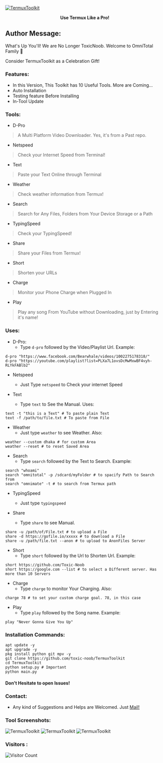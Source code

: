 [![TermuxToolkit](https://i.paste.pics/M9S3T.png)](https://github.com/toxic-noob/TermuxToolkit)
<b><p align="center">Use Termux Like a Pro!</p></b>

## Author Message:
What's Up You'll! We are No Longer ToxicNoob. Welcome to OmniTotal Family 🥳

Consider TermuxToolkit as a Celebration Gift!

### Features:
* In this Version, This Toolkit has 10 Useful Tools. More are Coming...
* Auto Installation
* Testing feature Before Installing
* In-Tool Update

### Tools:
* D-Pro
> A Multi Platform Video Downloader. Yes, it's from a Past repo.
* Netspeed
> Check your Internet Speed from Terminal!
* Text
> Paste your Text Online through Terminal
* Weather
> Check weather information from Termux!
* Search
> Search for Any Files, Folders from Your Device Storage or a Path
* TypingSpeed
> Check your TypingSpeed!
* Share
> Share your Files from Termux!
* Short
> Shorten your URLs
* Charge
> Monitor your Phone Charge when Plugged In
* Play
> Play any song From YouTube without Downloading, just by Entering it's name!


### Uses:
* D-Pro:
  - Type ```d-pro``` followed by the Video/Playlist Url. Example:
```
d-pro "https://www.facebook.com/Bearwhale/videos/1002275178318/"
d-pro "https://youtube.com/playlist?list=PLXa7L1ovsDcMwMxwBF4vyh-RLYkFABlb2"
```

* Netspeed
  - Just Type ```netspeed``` to Check your internet Speed

* Text
  - Type ```text``` to See the Manual. Uses:
```
text -t "this is a Text" # To paste plain Text
text -f /path/to/file.txt # To paste from File
```

* Weather
  - Just type ```weather``` to see Weather. Also:
```
weather --custom dhaka # for custom Area
weather --reset # to reset Saved Area
```

* Search
  - Type ```search``` followed by the Text to Search. Example:
```
search "whoami"
search "omnitotal" -p /sdcard/myFolder # to spacify Path to Search from
search "omnimate" -t # to search from Termux path
```

* TypingSpeed
  - Just type ```typingspeed```

* Share
  - Type ```share``` to see Manual.
```
share -u /path/of/File.txt # to upload a File
share -d https://gofile.io/xxxxx # to download a File
share -u /path/file.txt --anon # to upload to AnonFiles Server
```

* Short
  - Type ```short``` followed by the Url to Shorten Url. Example:
```
short https://github.com/Toxic-Noob
short https://google.com --list # to select a Different server. Has more than 10 Servers
```

* Charge
  - Type ```charge``` to monitor Your Charging. Also:
```
charge 78 # to set your custom charge goal. 78, in this case
```

* Play
  - Type ```play``` followed by the Song name. Example:
```
play "Never Gonna Give You Up"
```

### Installation Commands:
```
apt update -y
apt upgrade -y
pkg install python git mpv -y
git clone https://github.com/toxic-noob/TermuxToolkit
cd TermuxToolkit
python setup.py # Important
python main.py
```

#### Don't Hesitate to open Issues!
### Contact:
* Any kind of Suggestions and Helps are Welcomed. Just <a href="mailto: officialomnitotal@gmail.com">Mail!</a>

### Tool Screenshots:
![TermuxToolkit](https://i.paste.pics/M9S1C.png)
![TermuxToolkit](https://i.paste.pics/M9S2K.png)
![TermuxToolkit](https://i.paste.pics/M9S2R.png)

### Visitors :

![Visitor Count](https://profile-counter.glitch.me/Toxic-Noob/count.svg)
